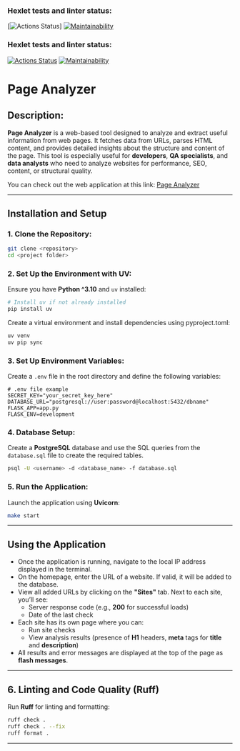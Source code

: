 ### Hexlet tests and linter status:

[![Actions Status](https://github.com/LovichLevich/python-project-83/actions/workflows/hexlet-check.yml/badge.svg)]
[![Maintainability](https://api.codeclimate.com/v1/badges/e996d71e3f298f7a8cc9/maintainability)](https://codeclimate.com/github/LovichLevich/python-project-83/maintainability)

### Hexlet tests and linter status:

[![Actions Status](https://github.com/LovichLevich/python-project-83/actions/workflows/hexlet-check.yml/badge.svg)](https://github.com/LovichLevich/python-project-83/actions)
[![Maintainability](https://api.codeclimate.com/v1/badges/e996d71e3f298f7a8cc9/maintainability)](https://codeclimate.com/github/LovichLevich/python-project-83/maintainability)

# **Page Analyzer**

## **Description:**
**Page Analyzer** is a web-based tool designed to analyze and extract useful information from web pages. It fetches data from URLs, parses HTML content, and provides detailed insights about the structure and content of the page. This tool is especially useful for **developers**, **QA specialists**, and **data analysts** who need to analyze websites for performance, SEO, content, or structural quality.

You can check out the web application at this link: [Page Analyzer](https://python-project-83-13a1.onrender.com)

---

## **Installation and Setup**

### **1. Clone the Repository:**
```bash
git clone <repository>
cd <project folder>

```

### **2. Set Up the Environment with UV:**
Ensure you have **Python ^3.10** and `uv` installed:

```bash
# Install uv if not already installed
pip install uv
```

Create a virtual environment and install dependencies using pyproject.toml:

```bash
uv venv
uv pip sync
```

### **3. Set Up Environment Variables:**
Create a `.env` file in the root directory and define the following variables:

```plaintext
# .env file example
SECRET_KEY="your_secret_key_here"
DATABASE_URL="postgresql://user:password@localhost:5432/dbname"
FLASK_APP=app.py
FLASK_ENV=development
```

### **4. Database Setup:**
Create a **PostgreSQL** database and use the SQL queries from the `database.sql` file to create the required tables.

```bash
psql -U <username> -d <database_name> -f database.sql
```

### **5. Run the Application:**
Launch the application using **Uvicorn**:

```bash
make start
```

---

## **Using the Application**

- Once the application is running, navigate to the local IP address displayed in the terminal.
- On the homepage, enter the URL of a website. If valid, it will be added to the database.
- View all added URLs by clicking on the **"Sites"** tab. Next to each site, you’ll see:
  - Server response code (e.g., **200** for successful loads)
  - Date of the last check
- Each site has its own page where you can:
  - Run site checks
  - View analysis results (presence of **H1** headers, **meta** tags for **title** and **description**)
- All results and error messages are displayed at the top of the page as **flash messages**.

---

## **6. Linting and Code Quality (Ruff)**
Run **Ruff** for linting and formatting:

```bash
ruff check .
ruff check . --fix
ruff format .
```

---

